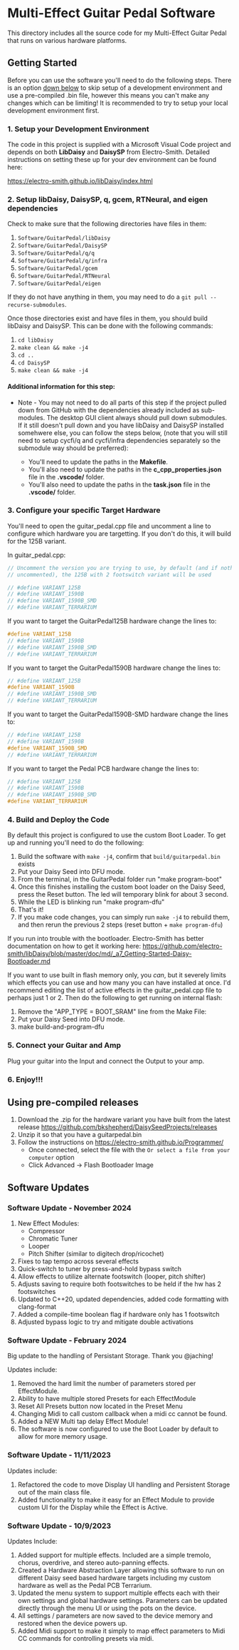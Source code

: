 # Multi-Effect Guitar Pedal Software

This directory includes all the source code for my Multi-Effect Guitar Pedal that runs on various hardware platforms.

## Getting Started

Before you can use the software you'll need to do the following steps. There is an option [down below](#using-pre-compiled-releases) to skip setup of a development environment and use a pre-compiled .bin file, however this means you can't make any changes which can be limiting! It is recommended to try to setup your local development environment first.

### 1. Setup your Development Environment

The code in this project is supplied with a Microsoft Visual Code project and depends on both **LibDaisy** and **DaisySP** from Electro-Smith. Detailed instructions on setting these up for your dev environment can be found here:

https://electro-smith.github.io/libDaisy/index.html

### 2. Setup libDaisy, DaisySP, q, gcem, RTNeural, and eigen dependencies

Check to make sure that the following directories have files in them:

1. `Software/GuitarPedal/libDaisy`
1. `Software/GuitarPedal/DaisySP`
1. `Software/GuitarPedal/q/q`
1. `Software/GuitarPedal/q/infra`
1. `Software/GuitarPedal/gcem`
1. `Software/GuitarPedal/RTNeural`
1. `Software/GuitarPedal/eigen`


If they do not have anything in them, you may need to do a `git pull --recurse-submodules`.

Once those directories exist and have files in them, you should build libDaisy and DaisySP. This can be done with the following commands:

1. `cd libDaisy`
1. `make clean && make -j4`
1. `cd ..`
1. `cd DaisySP`
1. `make clean && make -j4`

#### Additional information for this step:

- Note - You may not need to do all parts of this step if the project pulled down from GitHub with the dependencies already included as sub-modules. The desktop GUI client always should pull down submodules. If it still doesn't pull down and you have libDaisy and DaisySP installed somehwere else, you can follow the steps below, (note that you will still need to setup cycfi/q and cycfi/infra dependencies separately so the submodule way should be preferred):

  - You'll need to update the paths in the **Makefile**.
  - You'll also need to update the paths in the **c_cpp_properties.json** file in the **.vscode/** folder.
  - You'll also need to update the paths in the **task.json** file in the **.vscode/** folder.

### 3. Configure your specific Target Hardware

You'll need to open the guitar_pedal.cpp file and uncomment a line to configure which hardware you are targetting. If you don't do this, it will build for the 125B variant.

In guitar_pedal.cpp:

```cpp
// Uncomment the version you are trying to use, by default (and if nothing is
// uncommented), the 125B with 2 footswitch variant will be used

// #define VARIANT_125B
// #define VARIANT_1590B
// #define VARIANT_1590B_SMD
// #define VARIANT_TERRARIUM
```

If you want to target the GuitarPedal125B hardware change the lines to:

```cpp
#define VARIANT_125B
// #define VARIANT_1590B
// #define VARIANT_1590B_SMD
// #define VARIANT_TERRARIUM
```

If you want to target the GuitarPedal1590B hardware change the lines to:

```cpp
// #define VARIANT_125B
#define VARIANT_1590B
// #define VARIANT_1590B_SMD
// #define VARIANT_TERRARIUM
```

If you want to target the GuitarPedal1590B-SMD hardware change the lines to:

```cpp
// #define VARIANT_125B
// #define VARIANT_1590B
#define VARIANT_1590B_SMD
// #define VARIANT_TERRARIUM
```

If you want to target the Pedal PCB hardware change the lines to:

```cpp
// #define VARIANT_125B
// #define VARIANT_1590B
// #define VARIANT_1590B_SMD
#define VARIANT_TERRARIUM
```

### 4. Build and Deploy the Code

By default this project is configured to use the custom Boot Loader. To get up and running you'll need to do the following:

1. Build the software with `make -j4`, confirm that `build/guitarpedal.bin` exists
1. Put your Daisy Seed into DFU mode.
1. From the terminal, in the GuitarPedal folder run "make program-boot"
1. Once this finishes installing the custom boot loader on the Daisy Seed, press the Reset button. The led will temporary blink for about 3 second.
1. While the LED is blinking run "make program-dfu"
1. That's it!
1. If you make code changes, you can simply run `make -j4` to rebuild them, and then rerun the previous 2 steps (reset button + `make program-dfu`)

If you run into trouble with the bootloader. Electro-Smith has better documentation on how to get it working here: https://github.com/electro-smith/libDaisy/blob/master/doc/md/_a7_Getting-Started-Daisy-Bootloader.md

If you want to use built in flash memory only, you _can_, but it severely limits which effects you can use and how many you can have installed at once. I'd recommend editing the list of active effects in the guitar_pedal.cpp file to perhaps just 1 or 2. Then do the following to get running on internal flash:

1. Remove the "APP_TYPE = BOOT_SRAM" line from the Make File:
2. Put your Daisy Seed into DFU mode.
3. make build-and-program-dfu

### 5. Connect your Guitar and Amp

Plug your guitar into the Input and connect the Output to your amp.

### 6. Enjoy!!!

## Using pre-compiled releases

1. Download the .zip for the hardware variant you have built from the latest release https://github.com/bkshepherd/DaisySeedProjects/releases
1. Unzip it so that you have a guitarpedal.bin
1. Follow the instructions on https://electro-smith.github.io/Programmer/
   - Once connected, select the file with the `Or select a file from your computer` option
   - Click Advanced -> Flash Bootloader Image

## Software Updates

### Software Update - November 2024

1. New Effect Modules:
   - Compressor
   - Chromatic Tuner
   - Looper
   - Pitch Shifter (similar to digitech drop/ricochet)
2. Fixes to tap tempo across several effects
3. Quick-switch to tuner by press-and-hold bypass switch
4. Allow effects to utilize alternate footswitch (looper, pitch shifter)
5. Adjusts saving to require both footswitches to be held if the hw has 2 footswitches
6. Updated to C++20, updated dependencies, added code formatting with clang-format
7. Added a compile-time boolean flag if hardware only has 1 footswitch
8. Adjusted bypass logic to try and mitigate double activations

### Software Update - February 2024

Big update to the handling of Persistant Storage. Thank you @jaching!

Updates include:

1. Removed the hard limit the number of parameters stored per EffectModule.
2. Ability to have multiple stored Presets for each EffectModule
3. Reset All Presets button now located in the Preset Menu
4. Changing Midi to call custom callback when a midi cc cannot be found.
5. Added a NEW Multi tap delay Effect Module!
6. The software is now configured to use the Boot Loader by default to allow for more memory usage.

### Software Update - 11/11/2023

Updates include:

1. Refactored the code to move Display UI handling and Persistent Storage out of the main class file.
2. Added functionality to make it easy for an Effect Module to provide custom UI for the Display while the Effect is Active.

### Software Update - 10/9/2023

Updates Include:

1. Added support for multiple effects. Included are a simple tremolo, chorus, overdrive, and stereo auto-panning effects.
2. Created a Hardware Abstraction Layer allowing this software to run on different Daisy seed based hardware targets including my custom hardware as well as the Pedal PCB Terrarium.
3. Updated the menu system to support multiple effects each with their own settings and global hardware settings. Parameters can be updated directly through the menu UI or using the pots on the device.
4. All settings / parameters are now saved to the device memory and restored when the device powers up.
5. Added Midi support to make it simply to map effect parameters to Midi CC commands for controlling presets via midi.
